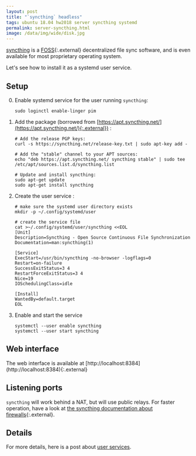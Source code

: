 ```yaml
---
layout: post
title: "`syncthing` headless"
tags: ubuntu 18.04 hw2018 server syncthing systemd
permalink: server-syncthing.html
image: /data/img/wide/disk.jpg
---
```


[syncthing](/tag/syncthing.html) is a [FOSS](https://en.wikipedia.org/wiki/Free_and_open-source_software){:.external}
decentralized file sync software, and is even available for most proprietary operating system.

Let's see how to install it as a systemd user service.

## Setup
0. Enable systemd service for the user running `syncthing`:
    
    ```console
    sudo loginctl enable-linger pim
    ```

0. Add the package (borrowed from [https://apt.syncthing.net/](https://apt.syncthing.net/){:.external}) :
    
    ```console
    # Add the release PGP keys:
    curl -s https://syncthing.net/release-key.txt | sudo apt-key add -
    
    # Add the "stable" channel to your APT sources:
    echo "deb https://apt.syncthing.net/ syncthing stable" | sudo tee /etc/apt/sources.list.d/syncthing.list
    
    # Update and install syncthing:
    sudo apt-get update
    sudo apt-get install syncthing
    ```

0. Create the user service :
    
    ```console
    # make sure the systemd user directory exists
    mkdir -p ~/.config/systemd/user

    # create the service file
    cat >~/.config/systemd/user/syncthing <<EOL
    [Unit]
    Description=Syncthing - Open Source Continuous File Synchronization
    Documentation=man:syncthing(1)

    [Service]
    ExecStart=/usr/bin/syncthing -no-browser -logflags=0
    Restart=on-failure
    SuccessExitStatus=3 4
    RestartForceExitStatus=3 4
    Nice=19
    IOSchedulingClass=idle

    [Install]
    WantedBy=default.target
    EOL
    ```

0. Enable and start the service
    ```
    systemctl --user enable syncthing
    systemctl --user start syncthing
    ```

## Web interface
<div data-proofer-ignore markdown="1">
The web interface is available at [http://localhost:8384](http://localhost:8384){:.external}
</div>

## Listening ports
`syncthing` will work behind a NAT, but will use public relays. For faster operation,
have a look at [the syncthing documentation about firewalls](https://docs.syncthing.net/users/firewall.html){:.external}.

   
## Details
For more details, here is a post about [user services](/server-18.04-custom-services.html).